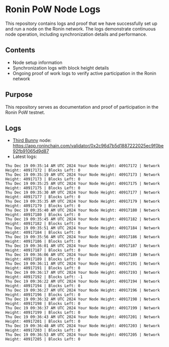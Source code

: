 # Ronin PoW Node Logs

This repository contains logs and proof that we have successfully set up and run a node on the Ronin network. The logs demonstrate continuous node operation, including synchronization details and performance.

## Contents

- Node setup information
- Synchronization logs with block height details
- Ongoing proof of work logs to verify active participation in the Ronin network

## Purpose

This repository serves as documentation and proof of participation in the Ronin PoW testnet.

## Logs

- [Third Bunny](https://thirdbunny.xyz/) node: https://app.roninchain.com/validator/0x2c96d7b5d1887222025ec9f0be92fb91065d9d87
- Latest logs:
```
Thu Dec 19 09:35:14 AM UTC 2024 Your Node Height: 40917172 | Network Height: 40917172 | Blocks Left: 0
Thu Dec 19 09:35:19 AM UTC 2024 Your Node Height: 40917173 | Network Height: 40917173 | Blocks Left: 0
Thu Dec 19 09:35:25 AM UTC 2024 Your Node Height: 40917175 | Network Height: 40917175 | Blocks Left: 0
Thu Dec 19 09:35:30 AM UTC 2024 Your Node Height: 40917177 | Network Height: 40917177 | Blocks Left: 0
Thu Dec 19 09:35:35 AM UTC 2024 Your Node Height: 40917179 | Network Height: 40917179 | Blocks Left: 0
Thu Dec 19 09:35:40 AM UTC 2024 Your Node Height: 40917180 | Network Height: 40917180 | Blocks Left: 0
Thu Dec 19 09:35:45 AM UTC 2024 Your Node Height: 40917182 | Network Height: 40917182 | Blocks Left: 0
Thu Dec 19 09:35:51 AM UTC 2024 Your Node Height: 40917184 | Network Height: 40917184 | Blocks Left: 0
Thu Dec 19 09:35:56 AM UTC 2024 Your Node Height: 40917186 | Network Height: 40917186 | Blocks Left: 0
Thu Dec 19 09:36:01 AM UTC 2024 Your Node Height: 40917187 | Network Height: 40917187 | Blocks Left: 0
Thu Dec 19 09:36:06 AM UTC 2024 Your Node Height: 40917189 | Network Height: 40917189 | Blocks Left: 0
Thu Dec 19 09:36:11 AM UTC 2024 Your Node Height: 40917191 | Network Height: 40917191 | Blocks Left: 0
Thu Dec 19 09:36:17 AM UTC 2024 Your Node Height: 40917193 | Network Height: 40917192 | Blocks Left: -1
Thu Dec 19 09:36:22 AM UTC 2024 Your Node Height: 40917194 | Network Height: 40917194 | Blocks Left: 0
Thu Dec 19 09:36:27 AM UTC 2024 Your Node Height: 40917196 | Network Height: 40917196 | Blocks Left: 0
Thu Dec 19 09:36:32 AM UTC 2024 Your Node Height: 40917198 | Network Height: 40917198 | Blocks Left: 0
Thu Dec 19 09:36:37 AM UTC 2024 Your Node Height: 40917199 | Network Height: 40917199 | Blocks Left: 0
Thu Dec 19 09:36:43 AM UTC 2024 Your Node Height: 40917201 | Network Height: 40917201 | Blocks Left: 0
Thu Dec 19 09:36:48 AM UTC 2024 Your Node Height: 40917203 | Network Height: 40917203 | Blocks Left: 0
Thu Dec 19 09:36:53 AM UTC 2024 Your Node Height: 40917205 | Network Height: 40917205 | Blocks Left: 0
```
